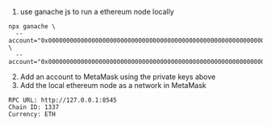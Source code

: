 1. use ganache js to run a ethereum node locally
```
npx ganache \
  --account="0x0000000000000000000000000000000000000000000000000000000000000001,1000000000000000000" \
  --account="0x0000000000000000000000000000000000000000000000000000000000000002,1000000000000000000"
```
2. Add an account to MetaMask using the private keys above
3. Add the local ethereum node as a network in MetaMask
```
RPC URL: http://127.0.0.1:8545
Chain ID: 1337
Currency: ETH
```